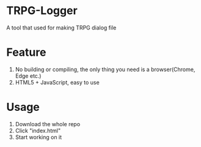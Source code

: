 # TRPG-Logger
A tool that used for making TRPG dialog file
# Feature
1. No building or compiling, the only thing you need is a browser(Chrome, Edge etc.)
2. HTML5 + JavaScript, easy to use
# Usage
1. Download the whole repo
2. Click "index.html"
3. Start working on it
